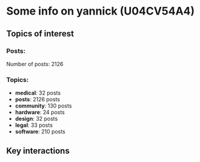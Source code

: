 # Some info on yannick (U04CV54A4)


## Topics of interest

### Posts: 

Number of posts: 2126

### Topics:

* __medical__: 32 posts
* __posts__: 2126 posts
* __community__: 130 posts
* __hardware__: 24 posts
* __design__: 32 posts
* __legal__: 33 posts
* __software__: 210 posts

## Key interactions 

